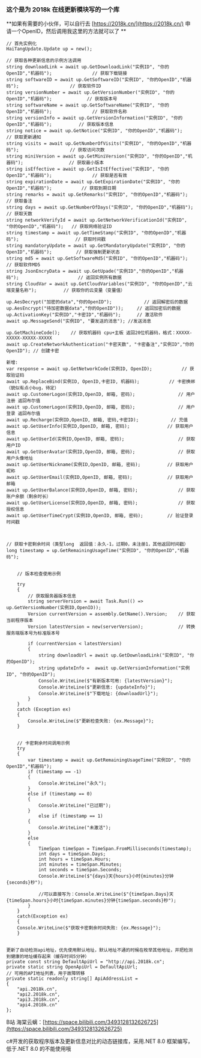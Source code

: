 ﻿### 这个是为 2018k 在线更新模块写的一个库
 **如果有需要的小伙伴，可以自行去 [https://2018k.cn/](https://2018k.cn/) 申请一个OpenID，然后调用我这里的方法就可以了	** 

    // 首先实例化
	HaiTangUpdate.Update up = new();
        
	// 获取各种更新信息的示例方法调用
	string downloadLink = await up.GetDownloadLink("实例ID", "你的OpenID","机器码");				// 获取下载链接
	string softwareID = await up.GetSoftwareID("实例ID", "你的OpenID","机器码");					// 获取软件ID
	string versionNumber = await up.GetVersionNumber("实例ID", "你的OpenID","机器码");				// 获取版本号
	string softwareName = await up.GetSoftwareName("实例ID", "你的OpenID","机器码");				// 获取软件名称
	string versionInfo = await up.GetVersionInformation("实例ID", "你的OpenID","机器码");			// 获取版本信息
	string notice = await up.GetNotice("实例ID", "你的OpenID","机器码");							// 获取更新通知
	string visits = await up.GetNumberOfVisits("实例ID", "你的OpenID","机器码");					// 获取访问次数
	string miniVersion = await up.GetMiniVersion("实例ID", "你的OpenID","机器码");					// 获取最小版本
	string isEffective = await up.GetIsItEffective("实例ID", "你的OpenID","机器码");				// 获取是否有效
	string expirationDate = await up.GetExpirationDate("实例ID", "你的OpenID","机器码");			// 获取到期日期
	string remarks = await up.GetRemarks("实例ID", "你的OpenID","机器码");							// 获取备注
	string days = await up.GetNumberOfDays("实例ID", "你的OpenID","机器码");						// 获取天数
	string networkVerifyId = await up.GetNetworkVerificationId("实例ID", "你的OpenID","机器码");	// 获取网络验证ID
	string timestamp = await up.GetTimeStamp("实例ID", "你的OpenID","机器码");						// 获取时间戳
	string mandatoryUpdate = await up.GetMandatoryUpdate("实例ID", "你的OpenID","机器码");			// 获取强制更新状态
	string md5 = await up.GetSoftwareMd5("实例ID", "你的OpenID","机器码");							// 获取软件MD5
	string JsonEncryData = await up.GetUpade("实例ID","你的OpenID","机器码");						// 返回实例所有数据
	string CloudVar = await up.GetCloudVariables("实例ID", "你的OpenID","云端变量名称");			// 获取你的云变量（变量值）

	up.AesDecrypt("加密的data","你的OpenID");			// 返回解密后的数据
	up.AesEncrypt("待加密数据data","你的OpenID"));		// 返回加密后的数据
	up.ActivationKey("实例ID","卡密ID","机器码");		// 激活软件
	await up.MessageSend("实例ID", "要发送的消息");	//发送消息

	up.GetMachineCode();	// 获取机器码 cpu+主板 返回20位机器码，格式：XXXXX-XXXXX-XXXXX-XXXXX
	await up.CreateNetworkAuthentication("卡密天数", "卡密备注","实例ID","你的OpenID");	// 创建卡密

	新增:
	var response = await up.GetNetworkCode(实例ID, OpenID);			// 获取验证码
	await up.ReplaceBind(实例ID, OpenID,卡密ID, 机器码);			// 卡密换绑（貌似有点小bug，待定）
	await up.CustomerLogon(实例ID,OpenID, 邮箱, 密码);				// 用户注册 返回布尔值
	await up.CustomerLogon(实例ID,OpenID, 邮箱, 密码);				// 用户登录 返回布尔值
	await up.Recharge(实例ID,OpenID, 邮箱, 密码,卡密ID);			// 充值
	await up.GetUserInfo(实例ID,OpenID, 邮箱, 密码);				// 获取用户信息
	await up.GetUserId(实例ID,OpenID, 邮箱, 密码);					// 获取用户ID
	await up.GetUserAvatar(实例ID,OpenID, 邮箱, 密码);				// 获取用户头像地址
	await up.GetUserNickname(实例ID,OpenID, 邮箱, 密码);			// 获取用户昵称
	await up.GetUserEmail(实例ID,OpenID, 邮箱, 密码);				// 获取用户邮箱
	await up.GetUserBalance(实例ID,OpenID, 邮箱, 密码);				// 获取账户余额（剩余时长）
	await up.GetUserLicense(实例ID,OpenID, 邮箱, 密码);				// 获取授权信息
	await up.GetUserTimeCrypt(实例ID,OpenID, 邮箱, 密码);			// 验证登录时间戳



    // 获取卡密剩余时间（类型long  返回值：永久-1，过期0，未注册1，其他返回时间戳）
	long timestamp = up.GetRemainingUsageTime("实例ID", "你的OpenID","机器码");      
        

        // 版本检查使用示例
		
        try
        {
			// 获取服务器版本信息
			string serverVersion = await Task.Run(() => up.GetVersionNumber(实例ID,OpenID));
            Version currentVersion = assembly.GetName().Version;	// 获取当前程序版本
            Version latestVersion = new(serverVersion);				// 转换服务端版本号为标准版本号

            if (currentVersion < latestVersion)
            {
                string downloadUrl = await up.GetDownloadLink("实例ID", "你的OpenID");
                string updateInfo =  await up.GetVersionInformation("实例ID", "你的OpenID");
                Console.WriteLine($"有新版本可用: {latestVersion}");
                Console.WriteLine($"更新信息: {updateInfo}");
                Console.WriteLine($"下载地址: {downloadUrl}");
            }
        }
        catch (Exception ex)
        {
            Console.WriteLine($"更新检查失败: {ex.Message}");
        }
        
        
        // 卡密剩余时间调用示例
        try
        {
			var timestamp = await up.GetRemainingUsageTime("实例ID", "你的OpenID","机器码");
			if (timestamp == -1)
			{
				Console.WriteLine("永久");
			}
			else if (timestamp == 0)
			{
				Console.WriteLine("已过期");
			}
				else if (timestamp == 1)
			{
				Console.WriteLine("未激活");
			}
			else
			{
				TimeSpan timeSpan = TimeSpan.FromMilliseconds(timestamp);
				int days = timeSpan.Days;
				int hours = timeSpan.Hours;
				int minutes = timeSpan.Minutes;
				int seconds = timeSpan.Seconds;
				Console.WriteLine($"{days}天{hours}小时{minutes}分钟{seconds}秒");
				
				//可以直接写为：Console.WriteLine($"{timeSpan.Days}天{timeSpan.hours}小时{timeSpan.minutes}分钟{timeSpan.seconds}秒");
			}
        }
        catch(Exception ex)
        {
        Console.WriteLine($"获取卡密剩余时间失败: {ex.Message}");
        }
        

	更新了自动检测api地址，优先使用默认地址，默认地址不通的时候在枚举其他地址，并把检测到健康的地址缓存起来（缓存时间5分钟）
	private const string DefaultApiUrl = "http://api.2018k.cn";
	private static string OpenApiUrl = DefaultApiUrl;
	// 可用的API地址列表，用于故障转移
	private static readonly string[] ApiAddressList =
	{
		"api.2018k.cn",
		"api2.2018k.cn",
		"api3.2018k.cn",
		"api4.2018k.cn"
	};

	


B站 海棠云螭：[https://space.bilibili.com/3493128132626725](https://space.bilibili.com/3493128132626725)

c#开发的获取程序版本及更新信息对比的动态链接库，采用.NET 8.0 框架编写，低于.NET 8.0 的不能使用哦